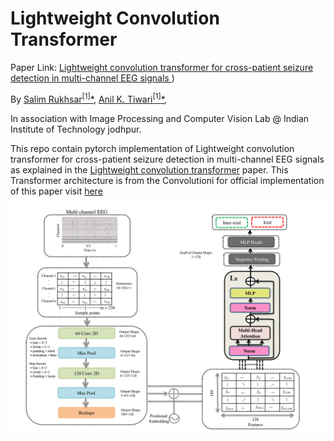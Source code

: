 # Lightweight Convolution Transformer
Paper Link: [Lightweight convolution transformer for cross-patient seizure detection in multi-channel EEG signals
](https://doi.org/10.1016/j.cmpb.2023.107856))

By [Salim Rukhsar<sup>[1]</sup><span>&#42;</span>](https://www.linkedin.com/in/salim-rukhsar-10845282/),
[Anil K. Tiwari<sup>[1]</sup><span>&#42;</span>](http://home.iitj.ac.in/~akt/),

In association with Image Processing and Computer Vision Lab @ Indian Institute of Technology jodhpur.

This repo contain pytorch implementation of Lightweight convolution transformer for cross-patient seizure detection in multi-channel EEG signals as explained in the [Lightweight convolution transformer](https://doi.org/10.1016/j.cmpb.2023.107856) paper. This Transformer architecture is from the Convolutioni for official implementation of this paper visit [here](https://github.com/SHI-Labs/Compact-Transformers)
![](model.png)
